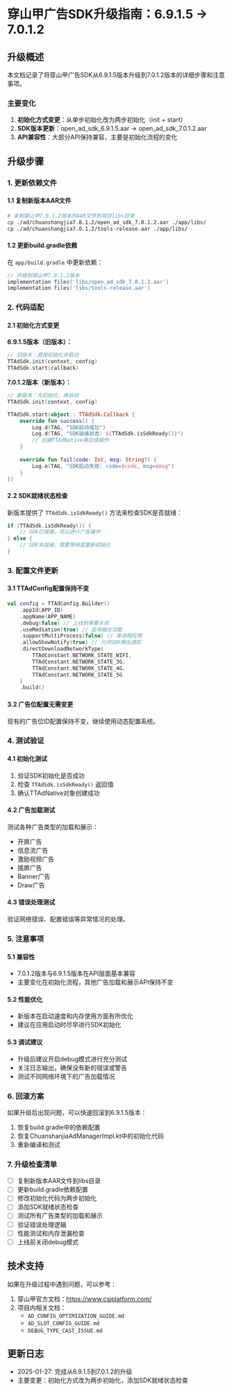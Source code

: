 # 穿山甲广告SDK升级指南：6.9.1.5 → 7.0.1.2

## 升级概述

本文档记录了将穿山甲广告SDK从6.9.1.5版本升级到7.0.1.2版本的详细步骤和注意事项。

### 主要变化

1. **初始化方式变更**：从单步初始化改为两步初始化（init + start）
2. **SDK版本更新**：open_ad_sdk_6.9.1.5.aar → open_ad_sdk_7.0.1.2.aar
3. **API兼容性**：大部分API保持兼容，主要是初始化流程的变化

## 升级步骤

### 1. 更新依赖文件

#### 1.1 复制新版本AAR文件
```bash
# 复制穿山甲7.0.1.2版本的AAR文件到项目libs目录
cp ./ad/chuanshangjia7.0.1.2/open_ad_sdk_7.0.1.2.aar ./app/libs/
cp ./ad/chuanshangjia7.0.1.2/tools-release.aar ./app/libs/
```

#### 1.2 更新build.gradle依赖

在 `app/build.gradle` 中更新依赖：

```gradle
// 升级到穿山甲7.0.1.2版本
implementation files('libs/open_ad_sdk_7.0.1.2.aar')
implementation files('libs/tools-release.aar')
```

### 2. 代码适配

#### 2.1 初始化方式变更

**6.9.1.5版本（旧版本）：**
```kotlin
// 旧版本：直接初始化并启动
TTAdSdk.init(context, config)
TTAdSdk.start(callback)
```

**7.0.1.2版本（新版本）：**
```kotlin
// 新版本：先初始化，再启动
TTAdSdk.init(context, config)

TTAdSdk.start(object : TTAdSdk.Callback {
    override fun success() {
        Log.d(TAG, "SDK启动成功")
        Log.d(TAG, "SDK就绪状态: ${TTAdSdk.isSdkReady()}")
        // 创建TTAdNative等后续操作
    }
    
    override fun fail(code: Int, msg: String?) {
        Log.e(TAG, "SDK启动失败: code=$code, msg=$msg")
    }
})
```

#### 2.2 SDK就绪状态检查

新版本提供了 `TTAdSdk.isSdkReady()` 方法来检查SDK是否就绪：

```kotlin
if (TTAdSdk.isSdkReady()) {
    // SDK已就绪，可以进行广告操作
} else {
    // SDK未就绪，需要等待或重新初始化
}
```

### 3. 配置文件更新

#### 3.1 TTAdConfig配置保持不变

```kotlin
val config = TTAdConfig.Builder()
    .appId(APP_ID)
    .appName(APP_NAME)
    .debug(false) // 上线前需要关闭
    .useMediation(true) // 启用融合功能
    .supportMultiProcess(false) // 单进程应用
    .allowShowNotify(true) // 允许SDK弹出通知
    .directDownloadNetworkType(
        TTAdConstant.NETWORK_STATE_WIFI, 
        TTAdConstant.NETWORK_STATE_3G, 
        TTAdConstant.NETWORK_STATE_4G, 
        TTAdConstant.NETWORK_STATE_5G
    )
    .build()
```

#### 3.2 广告位配置无需变更

现有的广告位ID配置保持不变，继续使用动态配置系统。

### 4. 测试验证

#### 4.1 初始化测试

1. 验证SDK初始化是否成功
2. 检查 `TTAdSdk.isSdkReady()` 返回值
3. 确认TTAdNative对象创建成功

#### 4.2 广告加载测试

测试各种广告类型的加载和展示：
- 开屏广告
- 信息流广告
- 激励视频广告
- 插屏广告
- Banner广告
- Draw广告

#### 4.3 错误处理测试

验证网络错误、配置错误等异常情况的处理。

### 5. 注意事项

#### 5.1 兼容性

- 7.0.1.2版本与6.9.1.5版本在API层面基本兼容
- 主要变化在初始化流程，其他广告加载和展示API保持不变

#### 5.2 性能优化

- 新版本在启动速度和内存使用方面有所优化
- 建议在应用启动时尽早进行SDK初始化

#### 5.3 调试建议

- 升级后建议开启debug模式进行充分测试
- 关注日志输出，确保没有新的错误或警告
- 测试不同网络环境下的广告加载情况

### 6. 回滚方案

如果升级后出现问题，可以快速回滚到6.9.1.5版本：

1. 恢复build.gradle中的依赖配置
2. 恢复ChuanshanjiaAdManagerImpl.kt中的初始化代码
3. 重新编译和测试

### 7. 升级检查清单

- [ ] 复制新版本AAR文件到libs目录
- [ ] 更新build.gradle依赖配置
- [ ] 修改初始化代码为两步初始化
- [ ] 添加SDK就绪状态检查
- [ ] 测试所有广告类型的加载和展示
- [ ] 验证错误处理逻辑
- [ ] 性能测试和内存泄漏检查
- [ ] 上线前关闭debug模式

## 技术支持

如果在升级过程中遇到问题，可以参考：

1. 穿山甲官方文档：https://www.csjplatform.com/
2. 项目内相关文档：
   - `AD_CONFIG_OPTIMIZATION_GUIDE.md`
   - `AD_SLOT_CONFIG_GUIDE.md`
   - `DEBUG_TYPE_CAST_ISSUE.md`

## 更新日志

- 2025-01-27: 完成从6.9.1.5到7.0.1.2的升级
- 主要变更：初始化方式改为两步初始化，添加SDK就绪状态检查